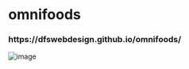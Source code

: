# omnifoods

<h3> https://dfswebdesign.github.io/omnifoods/ </h3>

![image](https://user-images.githubusercontent.com/73851641/113464967-a7230b00-93fe-11eb-8e6f-909edc684169.png)


